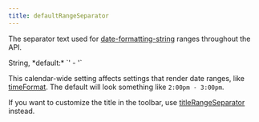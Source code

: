 ```yaml
---
title: defaultRangeSeparator
---
```


The separator text used for [date-formatting-string](date-formatting-string) ranges throughout the API.

<div class='spec' markdown='1'>
String, *default:* `' - '`
</div>

This calendar-wide setting affects settings that render date ranges, like [timeFormat](timeFormat). The default will look something like `2:00pm - 3:00pm`.

If you want to customize the title in the toolbar, use [titleRangeSeparator](titleRangeSeparator) instead.
